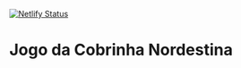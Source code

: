 [![Netlify Status](https://api.netlify.com/api/v1/badges/58516ee1-32e3-462c-9fb4-1a1c3e18440b/deploy-status)](https://app.netlify.com/sites/jogodacobrinhanordestina/deploys)


# Jogo da Cobrinha Nordestina


